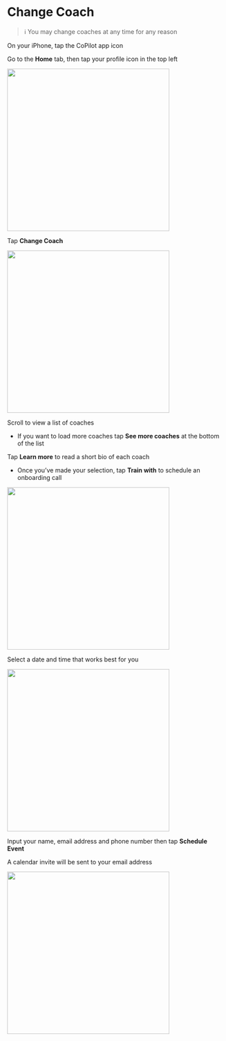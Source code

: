 # Change Coach

> :information_source: You may change coaches at any time for any reason

On your iPhone, tap the CoPilot app icon

Go to the **Home** tab, then tap your profile icon in the top left

<img src="png/08071464840337ea3e66f691a3f4ffdbd5f1d237.png" width="375">

Tap **Change Coach**

<img src="png/1a09c53b7a7371b883598d1b33f44ef794d0e75e.png" width="375">

Scroll to view a list of coaches

- If you want to load more coaches tap **See more coaches** at the bottom of the list

Tap **Learn more** to read a short bio of each coach

- Once you’ve made your selection, tap **Train with** to schedule an onboarding call

<img src="png/cc0fb145fc1ebd9d2f66a667b07898c19c264889.png" width="375">

Select a date and time that works best for you

<img src="png/12669889fb94b0b39f61fc8672258bde3bd222b2.png" width="375">

Input your name, email address and phone number then tap **Schedule Event**

A calendar invite will be sent to your email address

<img src="png/3406d5e68288bc1b7f6b9cc45bf7dd666d8e9dbf.png" width="375">
